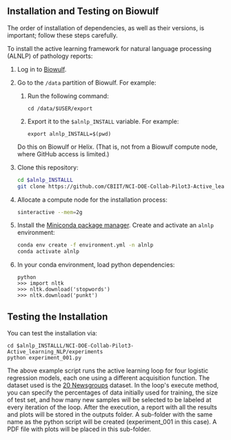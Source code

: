 ## Installation and Testing on Biowulf

The order of installation of dependencies, as well as their versions, is important; follow these steps carefully.

To install the active learning framework for natural language processing (ALNLP) of pathology reports:

1. Log in to [Biowulf](https://hpc.nih.gov/docs/connect.html). 

2. Go to the `/data` partition of Biowulf. For example: 

   1. Run the following command:
   
      ```cd /data/$USER/export```
   
   2. Export it to the `$alnlp_INSTALL` variable. For example: 
   
      ```export alnlp_INSTALL=$(pwd)```

   Do this on Biowulf or Helix. (That is, not from a Biowulf compute node, where GitHub access is limited.)
 
3. Clone this repository: 

   ```bash
   cd $alnlp_INSTALLL
   git clone https://github.com/CBIIT/NCI-DOE-Collab-Pilot3-Active_learning_NLP.git
   ```
4. Allocate a compute node for the installation process:

   ```bash
   sinteractive --mem=2g
   ```
5. Install the [Miniconda package manager](https://docs.conda.io/en/latest/miniconda.html). Create and activate an `alnlp` environment:

    ```bash
   conda env create -f environment.yml -n alnlp
   conda activate alnlp
    ```

6. In your conda environment, load python dependencies:

   ```
   python
   >>> import nltk
   >>> nltk.download('stopwords')
   >>> nltk.download('punkt')
   ```

## Testing the Installation

You can test the installation via:

```
cd $alnlp_INSTALLL/NCI-DOE-Collab-Pilot3-Active_learning_NLP/experiments
python experiment_001.py
```
The above example script runs the active learning loop for four logistic regression models, each one using a different acquisition function. The dataset used is the [20 Newsgroups](http://qwone.com/~jason/20Newsgroups/) dataset. In the loop's execute method, you can specify the percentages of data initially used for training, the size of test set, and how many new samples will be selected to be labeled at every iteration of the loop. After the execution, a report with all the results and plots will be stored in the outputs folder. A sub-folder with the same name as the python script will be created (experiment_001 in this case). A PDF file with plots will be placed in this sub-folder.


